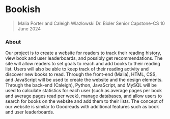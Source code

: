 # Bookish
> Malia Porter and Caleigh Wlazlowski
> Dr. Bixler
> Senior Capstone-CS
> 10 June 2024
      
### About
Our project is to create a website for readers to track their reading history, view book and user leaderboards, and possibly get recommendations. The site will allow readers to set goals to reach and add books to their reading list. Users will also be able to keep track of their reading activity and discover new books to read. Through the front-end (Malia), HTML, CSS, and JavaScript will be used to create the website and the design elements. Through the back-end (Caleigh), Python, JavaScript, and MySQL will be used to calculate statistics for each user (such as average pages per book and average pages read per week), manage databases, and allow users to search for books on the website and add them to their lists. The concept of our website is similar to Goodreads with additional features such as book and user leaderboards.
